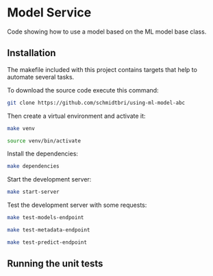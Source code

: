 # Model Service
Code showing how to use a model based on the ML model base class.

## Installation 
The makefile included with this project contains targets that help to automate several tasks.

To download the source code execute this command:
```bash
git clone https://github.com/schmidtbri/using-ml-model-abc
```
Then create a virtual environment and activate it:
```bash
make venv

source venv/bin/activate
```

Install the dependencies:
```bash
make dependencies
```

Start the development server:
```bash
make start-server
```

Test the development server with some requests:
```bash
make test-models-endpoint

make test-metadata-endpoint

make test-predict-endpoint
```

## Running the unit tests
